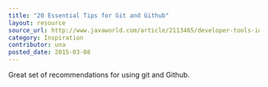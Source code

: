 ```yaml
---
title: "20 Essential Tips for Git and Github"
layout: resource
source_url: http://www.javaworld.com/article/2113465/developer-tools-ide/git-smart-20-essential-tips-for-git-and-github-users.html
category: Inspiration
contributor: una
posted_date: 2015-03-08
---
```

Great set of recommendations for using git and Github.
